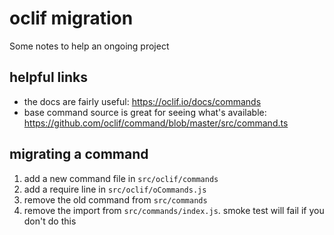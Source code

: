 # oclif migration

Some notes to help an ongoing project

## helpful links

* the docs are fairly useful: https://oclif.io/docs/commands
* base command source is great for seeing what's available: https://github.com/oclif/command/blob/master/src/command.ts

## migrating a command

1. add a new command file in `src/oclif/commands`
2. add a require line in `src/oclif/oCommands.js`
3. remove the old command from `src/commands`
4. remove the import from `src/commands/index.js`. smoke test will fail if you don't do this
